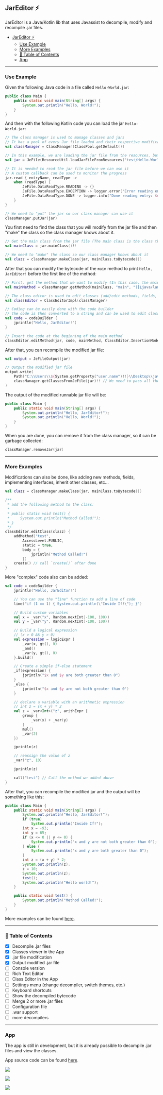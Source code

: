 ## JarEditor ⚡️

JarEditor is a Java/Kotlin lib that uses Javassist to decompile, modify and recompile .jar files.

<!-- TOC -->
  * [JarEditor ⚡️](#jareditor-)
    * [Use Example](#use-example)
    * [More Examples](#more-examples)
    * [📝 Table of Contents](#-table-of-contents)
    * [App](#app)
<!-- TOC -->

---

### Use Example

Given the following Java code in a file called `Hello-World.jar`:

```java
public class Main {
    public static void main(String[] args) {
        System.out.println("Hello, World!");
    }
}
```

And then with the following Kotlin code you can load the jar `Hello-World.jar`:

```kotlin
// The class manager is used to manage classes and jars
// It has a pool of every Jar file loaded and their respective modifications
val classManager = ClassManager(ClassPool.getDefault())

// In this example, we are loading the jar file from the resources, but it can be loaded from anywhere
val jar = JeFile(ResourceUtil.loadJarFileFromResources("test/Hello-World.jar"))

// It is needed to read the jar file before we can use it
// A custom callback can be used to monitor the progress
jar.read { entryName, readType ->
    when (readType) {
        JeFile.DataReadType.READING -> {}
        JeFile.DataReadType.EXCEPTION -> logger.error("Error reading entry: $entryName")
        JeFile.DataReadType.DONE -> logger.info("Done reading entry: $entryName")
    }
}

// We need to "put" the jar so our class manager can use it
classManager.putJar(jar)
```

You first need to find the class that you will modify from the jar file and then "make" the class so the class manager
knows about it.

```kotlin
// Get the main class from the jar file (The main class is the class that contains the main method!)
val mainClass = jar.mainClass()!!

// We need to "make" the class so our class manager knows about it
val clazz = classManager.makeClass(jar, mainClass.toBytecode())
```

After that you can modify the bytecode of the `main` method to print `Hello, JarEditor!` before the first line of the
method:

```kotlin
// First, get the method that we want to modify (In this case, the main method)
val mainMethod = classManager.getMethod(mainClass, "main", "([Ljava/lang/String;)V")!!

// The class editor is used to edit classes (add/edit methods, fields, etc...)
val classEditor = ClassEditorImpl(classManager)

// Coding can be easily done with the code builder
// The code is then converted to a string and can be used to edit classes
val code = codeBuilder {
    jprintln("Hello, JarEditor!")
}

// Insert the code at the beginning of the main method
classEditor.editMethod(jar, code, mainMethod, ClassEditor.InsertionMode.SOURCE_BEGIN)
```

After that, you can recompile the modified jar file:

```kotlin
val output = JeFileOutput(jar)

// Output the modified jar file
output.write(
    Path("C:\\Users\\${System.getProperty("user.name")!!}\\Desktop\\java-hello-world\\Hello-World-Modified.jar"),
    classManager.getClassesFromJeFile(jar)!! // We need to pass all the edited classes to the output, so they can save the changes
)
```

The output of the modified runnable jar file will be:

```java
public class Main {
    public static void main(String[] args) {
        System.out.println("Hello, JarEditor!");
        System.out.println("Hello, World!");
    }
}
```

When you are done, you can remove it from the class manager, so it can be garbage collected:

```kotlin
classManager.removeJar(jar)
```

---

### More Examples

Modifications can also be done, like adding new methods, fields, implementing interfaces, inherit other classes, etc...

```kotlin
val clazz = classManager.makeClass(jar, mainClass.toBytecode())

/**
 * add the following method to the class:
 *
 * public static void test() {
 *     System.out.println("Method Called!");
 * }
 */
classEditor.editClass(clazz) {
    addMethod("test",
        AccessLevel.PUBLIC,
        static = true,
        body = {
            jprintln("Method Called!")
        })
    create() // call `create()` after done
}
```

More "complex" code also can be added:

```kotlin
val code = codeBuilder {
    jprintln("Hello, JarEditor!")

    // You can use the "line" function to add a line of code
    line("if (1 == 1) { System.out.println(\"Inside If!\"); }")

    // Build custom variables
    val x = _var("x", Random.nextInt(-100, 100))
    val y = _var("y", Random.nextInt(-100, 100))

    // Build a logical expression
    // (x > 0 && y > 0)
    val expression = logicExpr {
        _var(x, gt(), 0)
        _and()
        _var(y, gt(), 0)
    }.build()

    // Create a simple if-else statement
    _if(expression) {
        jprintln("$x and $y are both greater than 0")
    }
    _else {
        jprintln("$x and $y are not both greater than 0")
    }

    // declare a variable with an arithmetic expression
    // int z = (x + y) * 2
    val z = _var<Int>("z", arithExpr {
        group {
            _var(x) + _var(y)
        }
        mul()
        _var(2)
    })

    jprintln(z)

    // reassign the value of z
    _var("z", 10)

    jprintln(z)

    call("test") // Call the method we added above
}
```

After that, you can recompile the modified jar and the output will be something like this:

```java
public class Main {
    public static void main(String[] args) {
        System.out.println("Hello, JarEditor!");
        if (true)
            System.out.println("Inside If!");
        int x = -93;
        int y = 65;
        if (x <= 0 || y <= 0) {
            System.out.println("x and y are not both greater than 0");
        } else {
            System.out.println("x and y are both greater than 0");
        }
        int z = (x + y) * 2;
        System.out.println(z);
        z = 10;
        System.out.println(z);
        test();
        System.out.println("Hello world!");
    }

    public static void test() {
        System.out.println("Method Called!");
    }
}
```

More examples can be found [here](src/test/kotlin/ClassEditorTest.kt).

---

### 📝 Table of Contents

- [x] Decompile .jar files
- [x] Classes viewer in the App
- [x] .jar file modification
- [x] Output modified .jar file
- [ ] Console version
- [ ] Rich Text Editor
- [ ] Class Editor in the App
- [ ] Settings menu (change decompiler, switch themes, etc.)
- [ ] Keyboard shortcuts
- [ ] Show the decompiled bytecode
- [ ] Merge 2 or more .jar files
- [ ] Configuration file
- [ ] .war support
- [ ] more decompilers

---

### App

The app is still in development, but it is already possible to decompile .jar files and view the classes.

App source code can be found [here](src/main/java/me/ex4ltado/jareditor/app).

![](/images/EmptyGUI.png)

![](/images/DecompiledJar.png)

![](/images/ModifiedJar.png)